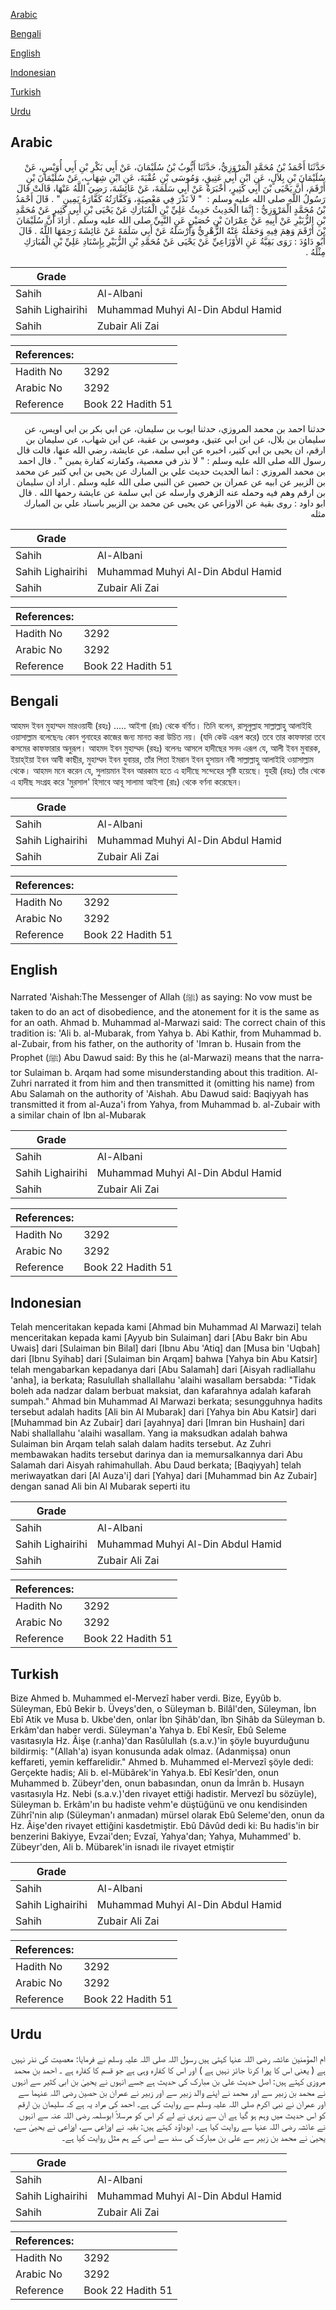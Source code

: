 [Arabic](#arabic)

[Bengali](#bengali)

[English](#english)

[Indonesian](#indonesian)

[Turkish](#turkish)

[Urdu](#urdu)

## Arabic


<div dir="rtl" lang="ar" style={{fontSize:'larger',backgroundColor:'#f8f9fa',padding:20}}>
حَدَّثَنَا أَحْمَدُ بْنُ مُحَمَّدٍ الْمَرْوَزِيُّ، حَدَّثَنَا أَيُّوبُ بْنُ سُلَيْمَانَ، عَنْ أَبِي بَكْرِ بْنِ أَبِي أُوَيْسٍ، عَنْ سُلَيْمَانَ بْنِ بِلاَلٍ، عَنِ ابْنِ أَبِي عَتِيقٍ، وَمُوسَى بْنِ عُقْبَةَ، عَنِ ابْنِ شِهَابٍ، عَنْ سُلَيْمَانَ بْنِ أَرْقَمَ، أَنَّ يَحْيَى بْنَ أَبِي كَثِيرٍ، أَخْبَرَهُ عَنْ أَبِي سَلَمَةَ، عَنْ عَائِشَةَ، رَضِيَ اللَّهُ عَنْهَا، قَالَتْ قَالَ رَسُولُ اللَّهِ صلى الله عليه وسلم ‏:‏ ‏ "‏ لاَ نَذْرَ فِي مَعْصِيَةٍ، وَكَفَّارَتُهُ كَفَّارَةُ يَمِينٍ ‏"‏ ‏.‏ قَالَ أَحْمَدُ بْنُ مُحَمَّدٍ الْمَرْوَزِيُّ ‏:‏ إِنَّمَا الْحَدِيثُ حَدِيثُ عَلِيِّ بْنِ الْمُبَارَكِ عَنْ يَحْيَى بْنِ أَبِي كَثِيرٍ عَنْ مُحَمَّدِ بْنِ الزُّبَيْرِ عَنْ أَبِيهِ عَنْ عِمْرَانَ بْنِ حُصَيْنٍ عَنِ النَّبِيِّ صلى الله عليه وسلم ‏.‏ أَرَادَ أَنَّ سُلَيْمَانَ بْنَ أَرْقَمَ وَهِمَ فِيهِ وَحَمَلَهُ عَنْهُ الزُّهْرِيُّ وَأَرْسَلَهُ عَنْ أَبِي سَلَمَةَ عَنْ عَائِشَةَ رَحِمَهَا اللَّهُ ‏.‏ قَالَ أَبُو دَاوُدَ ‏:‏ رَوَى بَقِيَّةُ عَنِ الأَوْزَاعِيِّ عَنْ يَحْيَى عَنْ مُحَمَّدِ بْنِ الزُّبَيْرِ بِإِسْنَادِ عَلِيِّ بْنِ الْمُبَارَكِ مِثْلَهُ ‏.‏
</div>
<div style={{backgroundColor:'#f8f9fa',padding:20, marginBottom: 10}}><table> <thead> <tr> <th>Grade</th> <th></th> </tr> </thead> <tbody> <tr><td>Sahih</td><td>Al-Albani</td></tr><tr><td>Sahih Lighairihi</td><td>Muhammad Muhyi Al-Din Abdul Hamid</td></tr><tr><td>Sahih</td><td>Zubair Ali Zai</td></tr></tbody></table><table> <thead> <tr> <th>References:</th> <th></th> </tr> </thead> <tbody><tr><td>Hadith No</td><td>3292</td></tr><tr><td>Arabic No</td><td>3292</td></tr><tr><td>Reference</td><td>Book 22 Hadith 51</td></tr></tbody></table></div>


<div dir="rtl" lang="ar" style={{fontSize:'larger',backgroundColor:'#f8f9fa',padding:20}}>
حدثنا احمد بن محمد المروزي، حدثنا ايوب بن سليمان، عن ابي بكر بن ابي اويس، عن سليمان بن بلال، عن ابن ابي عتيق، وموسى بن عقبة، عن ابن شهاب، عن سليمان بن ارقم، ان يحيى بن ابي كثير، اخبره عن ابي سلمة، عن عايشة، رضي الله عنها، قالت قال رسول الله صلى الله عليه وسلم : " لا نذر في معصية، وكفارته كفارة يمين " . قال احمد بن محمد المروزي : انما الحديث حديث علي بن المبارك عن يحيى بن ابي كثير عن محمد بن الزبير عن ابيه عن عمران بن حصين عن النبي صلى الله عليه وسلم . اراد ان سليمان بن ارقم وهم فيه وحمله عنه الزهري وارسله عن ابي سلمة عن عايشة رحمها الله . قال ابو داود : روى بقية عن الاوزاعي عن يحيى عن محمد بن الزبير باسناد علي بن المبارك مثله
</div>
<div style={{backgroundColor:'#f8f9fa',padding:20, marginBottom: 10}}><table> <thead> <tr> <th>Grade</th> <th></th> </tr> </thead> <tbody> <tr><td>Sahih</td><td>Al-Albani</td></tr><tr><td>Sahih Lighairihi</td><td>Muhammad Muhyi Al-Din Abdul Hamid</td></tr><tr><td>Sahih</td><td>Zubair Ali Zai</td></tr></tbody></table><table> <thead> <tr> <th>References:</th> <th></th> </tr> </thead> <tbody><tr><td>Hadith No</td><td>3292</td></tr><tr><td>Arabic No</td><td>3292</td></tr><tr><td>Reference</td><td>Book 22 Hadith 51</td></tr></tbody></table></div>

## Bengali


<div dir="ltr" lang="bn" style={{fontSize:'larger',backgroundColor:'#f8f9fa',padding:20}}>
আহমদ ইবন মুহাম্মদ মারওয়াযী (রহঃ) ..... আইশা (রাঃ) থেকে বর্ণিত। তিনি বলেন, রাসূলুল্লাহ সাল্লাল্লাহু আলাইহি ওয়াসাল্লাম বলেছেনঃ কোন গুনাহের কাজের জন্য মানত করা উচিত নয়। (যদি কেউ এরূপ করে) তবে তার কাফফারা তবে কসমের কাফফারার অনুরূপ। আহমদ ইবন মুহাম্মদ (রহঃ) বলেনঃ আসলে হাদীছের সনদ এরূপ যে, আলী ইবন মুবারক, ইয়াহ্‌ইয়া ইবন আবী কাছীর, মুহাম্মদ ইবন যুবায়র, তাঁর পিতা ইমরান ইবন হুসায়ন নবী সাল্লাল্লাহু আলাইহি ওয়াসাল্লাম থেকে। আহমদ মনে করেন যে, সুলায়মান ইবন আরকাম হতে এ হাদীছে সন্দেহের সৃষ্টি হয়েছে। যুহরী (রহঃ) তাঁর থেকে এ হাদীছ সংগ্রহ করে 'মুরসাল' হিসাবে আবূ সালামা আইশা (রাঃ) থেকে বর্ণনা করেছেন।
</div>
<div style={{backgroundColor:'#f8f9fa',padding:20, marginBottom: 10}}><table> <thead> <tr> <th>Grade</th> <th></th> </tr> </thead> <tbody> <tr><td>Sahih</td><td>Al-Albani</td></tr><tr><td>Sahih Lighairihi</td><td>Muhammad Muhyi Al-Din Abdul Hamid</td></tr><tr><td>Sahih</td><td>Zubair Ali Zai</td></tr></tbody></table><table> <thead> <tr> <th>References:</th> <th></th> </tr> </thead> <tbody><tr><td>Hadith No</td><td>3292</td></tr><tr><td>Arabic No</td><td>3292</td></tr><tr><td>Reference</td><td>Book 22 Hadith 51</td></tr></tbody></table></div>

## English


<div dir="ltr" lang="en" style={{fontSize:'larger',backgroundColor:'#f8f9fa',padding:20}}>
Narrated 'Aishah:The Messenger of Allah (ﷺ) as saying: No vow must be taken to do an act of disobedience, and the atonement for it is the same as for an oath. Ahmad b. Muhammad al-Marwazi said: The correct chain of this tradition is: 'Ali b. al-Mubarak, from Yahya b. Abi Kathir, from Muhammad b. al-Zubair, from his father, on the authority of 'Imran b. Husain from the Prophet (ﷺ) Abu Dawud said: By this he (al-Marwazi) means that the narrator Sulaiman b. Arqam had some misunderstanding about this tradition. Al-Zuhri narrated it from him and then transmitted it (omitting his name) from Abu Salamah on the authority of 'Aishah. Abu Dawud said: Baqiyyah has transmitted it from al-Auza'i from Yahya, from Muhammad b. al-Zubair with a similar chain of Ibn al-Mubarak
</div>
<div style={{backgroundColor:'#f8f9fa',padding:20, marginBottom: 10}}><table> <thead> <tr> <th>Grade</th> <th></th> </tr> </thead> <tbody> <tr><td>Sahih</td><td>Al-Albani</td></tr><tr><td>Sahih Lighairihi</td><td>Muhammad Muhyi Al-Din Abdul Hamid</td></tr><tr><td>Sahih</td><td>Zubair Ali Zai</td></tr></tbody></table><table> <thead> <tr> <th>References:</th> <th></th> </tr> </thead> <tbody><tr><td>Hadith No</td><td>3292</td></tr><tr><td>Arabic No</td><td>3292</td></tr><tr><td>Reference</td><td>Book 22 Hadith 51</td></tr></tbody></table></div>

## Indonesian


<div dir="ltr" lang="id" style={{fontSize:'larger',backgroundColor:'#f8f9fa',padding:20}}>
Telah menceritakan kepada kami [Ahmad bin Muhammad Al Marwazi] telah menceritakan kepada kami [Ayyub bin Sulaiman] dari [Abu Bakr bin Abu Uwais] dari [Sulaiman bin Bilal] dari [Ibnu Abu 'Atiq] dan [Musa bin 'Uqbah] dari [Ibnu Syihab] dari [Sulaiman bin Arqam] bahwa [Yahya bin Abu Katsir] telah mengabarkan kepadanya dari [Abu Salamah] dari [Aisyah radliallahu 'anha], ia berkata; Rasulullah shallallahu 'alaihi wasallam bersabda: "Tidak boleh ada nadzar dalam berbuat maksiat, dan kafarahnya adalah kafarah sumpah." Ahmad bin Muhammad Al Marwazi berkata; sesungguhnya hadits tersebut adalah hadits [Ali bin Al Mubarak] dari [Yahya bin Abu Katsir] dari [Muhammad bin Az Zubair] dari [ayahnya] dari [Imran bin Hushain] dari Nabi shallallahu 'alaihi wasallam. Yang ia maksudkan adalah bahwa Sulaiman bin Arqam telah salah dalam hadits tersebut. Az Zuhri membawakan hadits tersebut darinya dan ia memursalkannya dari Abu Salamah dari Aisyah rahimahullah. Abu Daud berkata; [Baqiyyah] telah meriwayatkan dari [Al Auza'i] dari [Yahya] dari [Muhammad bin Az Zubair] dengan sanad Ali bin Al Mubarak seperti itu
</div>
<div style={{backgroundColor:'#f8f9fa',padding:20, marginBottom: 10}}><table> <thead> <tr> <th>Grade</th> <th></th> </tr> </thead> <tbody> <tr><td>Sahih</td><td>Al-Albani</td></tr><tr><td>Sahih Lighairihi</td><td>Muhammad Muhyi Al-Din Abdul Hamid</td></tr><tr><td>Sahih</td><td>Zubair Ali Zai</td></tr></tbody></table><table> <thead> <tr> <th>References:</th> <th></th> </tr> </thead> <tbody><tr><td>Hadith No</td><td>3292</td></tr><tr><td>Arabic No</td><td>3292</td></tr><tr><td>Reference</td><td>Book 22 Hadith 51</td></tr></tbody></table></div>

## Turkish


<div dir="ltr" lang="tr" style={{fontSize:'larger',backgroundColor:'#f8f9fa',padding:20}}>
Bize Ahmed b. Muhammed el-Mervezî haber verdi. Bize, Eyyûb b. Süleyman, Ebû Bekir b. Üveys'den, o Süleyman b. Bilâl'den, Süleyman, İbn Ebî Atik ve Musa b. Ukbe'den, onlar İbn Şihâb'dan, îbn Şihâb da Süleyman b. Erkâm'dan haber verdi. Süleyman'a Yahya b. Ebî Kesîr, Ebû Seleme vasıtasıyla Hz. Âişe (r.anha)'dan Rasûlullah (s.a.v.)'in şöyle buyurduğunu bildirmiş: "(Allah'a) isyan konusunda adak olmaz. (Adanmişsa) onun keffareti, yemin keffarelidir." Ahmed b. Muhammed el-Mervezî şöyle dedi: Gerçekte hadis; Ali b. el-Mübârek'in Yahya.b. Ebî Kesîr'den, onun Muhammed b. Zübeyr'den, onun babasından, onun da İmrân b. Husayn vasıtasıyla Hz. Nebi (s.a.v.)'den rivayet ettiği hadistir. Mervezî bu sözüyle), Süleyman b. Erkâm'ın bu hadiste vehm'e düştüğünü ve onu kendisinden Zührî'nin alıp (Süleyman'ı anmadan) mürsel olarak Ebû Seleme'den, onun da Hz. Âişe'den rivayet ettiğini kasdetmiştir. Ebû Dâvûd dedi ki: Bu hadis'in bir benzerini Bakiyye, Evzai'den; Evzaî, Yahya'dan; Yahya, Muhammed' b. Zübeyr'den, Ali b. Mübarek'in isnadı ile rivayet etmiştir
</div>
<div style={{backgroundColor:'#f8f9fa',padding:20, marginBottom: 10}}><table> <thead> <tr> <th>Grade</th> <th></th> </tr> </thead> <tbody> <tr><td>Sahih</td><td>Al-Albani</td></tr><tr><td>Sahih Lighairihi</td><td>Muhammad Muhyi Al-Din Abdul Hamid</td></tr><tr><td>Sahih</td><td>Zubair Ali Zai</td></tr></tbody></table><table> <thead> <tr> <th>References:</th> <th></th> </tr> </thead> <tbody><tr><td>Hadith No</td><td>3292</td></tr><tr><td>Arabic No</td><td>3292</td></tr><tr><td>Reference</td><td>Book 22 Hadith 51</td></tr></tbody></table></div>

## Urdu


<div dir="rtl" lang="ur" style={{fontSize:'larger',backgroundColor:'#f8f9fa',padding:20}}>
ام المؤمنین عائشہ رضی اللہ عنہا کہتی ہیں رسول اللہ صلی اللہ علیہ وسلم نے فرمایا: معصیت کی نذر نہیں ہے ( یعنی اس کا پورا کرنا جائز نہیں ہے ) اور اس کا کفارہ وہی ہے جو قسم کا کفارہ ہے ۔ احمد بن محمد مروزی کہتے ہیں: اصل حدیث علی بن مبارک کی حدیث ہے جسے انہوں نے یحییٰ بن ابی کثیر سے انہوں نے محمد بن زبیر سے اور محمد نے اپنے والد زبیر سے اور زبیر نے عمران بن حصین رضی اللہ عنہما سے اور عمران نے نبی اکرم صلی اللہ علیہ وسلم سے روایت کی ہے۔ احمد کی مراد یہ ہے کہ سلیمان بن ارقم کو اس حدیث میں وہم ہو گیا ہے ان سے زہری نے لے کر اس کو مرسلاً ابوسلمہ رضی اللہ عنہ سے انہوں نے عائشہ رضی اللہ عنہا سے روایت کیا ہے۔ ابوداؤد کہتے ہیں: بقیہ نے اوزاعی سے، اوزاعی نے یحییٰ سے، یحییٰ نے محمد بن زبیر سے علی بن مبارک کی سند سے اسی کے ہم مثل روایت کیا ہے۔
</div>
<div style={{backgroundColor:'#f8f9fa',padding:20, marginBottom: 10}}><table> <thead> <tr> <th>Grade</th> <th></th> </tr> </thead> <tbody> <tr><td>Sahih</td><td>Al-Albani</td></tr><tr><td>Sahih Lighairihi</td><td>Muhammad Muhyi Al-Din Abdul Hamid</td></tr><tr><td>Sahih</td><td>Zubair Ali Zai</td></tr></tbody></table><table> <thead> <tr> <th>References:</th> <th></th> </tr> </thead> <tbody><tr><td>Hadith No</td><td>3292</td></tr><tr><td>Arabic No</td><td>3292</td></tr><tr><td>Reference</td><td>Book 22 Hadith 51</td></tr></tbody></table></div>